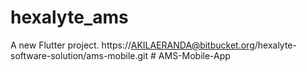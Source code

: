 # hexalyte_ams

A new Flutter project.
https://AKILAERANDA@bitbucket.org/hexalyte-software-solution/ams-mobile.git
#   A M S - M o b i l e - A p p 
 
 